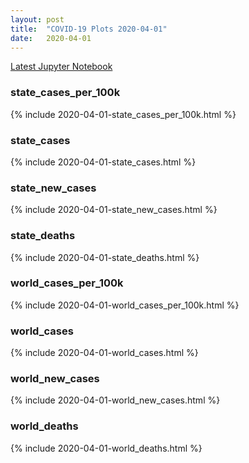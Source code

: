 ```yaml
---
layout: post
title:  "COVID-19 Plots 2020-04-01"
date:   2020-04-01
---
```


[Latest Jupyter Notebook](https://github.com/mvanmidd/covid/blob/master/covid_plots.ipynb)


### state_cases_per_100k

{% include 2020-04-01-state_cases_per_100k.html %}

### state_cases

{% include 2020-04-01-state_cases.html %}

### state_new_cases

{% include 2020-04-01-state_new_cases.html %}

### state_deaths

{% include 2020-04-01-state_deaths.html %}

### world_cases_per_100k

{% include 2020-04-01-world_cases_per_100k.html %}

### world_cases

{% include 2020-04-01-world_cases.html %}

### world_new_cases

{% include 2020-04-01-world_new_cases.html %}

### world_deaths

{% include 2020-04-01-world_deaths.html %}

